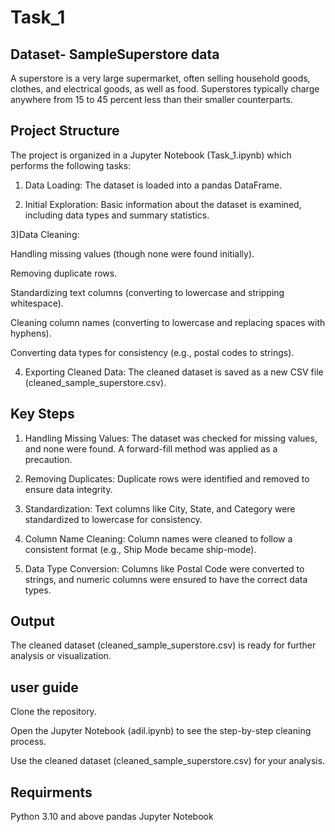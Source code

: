 # Task_1 
## Dataset- SampleSuperstore data

A superstore is a very large supermarket, often selling household goods, clothes, and electrical goods, as well as food. Superstores typically charge anywhere from 15 to 45 percent less than their smaller counterparts.

## Project Structure
The project is organized in a Jupyter Notebook (Task_1.ipynb) which performs the following tasks:

1) Data Loading: The dataset is loaded into a pandas DataFrame.

2) Initial Exploration: Basic information about the dataset is examined, including data types and summary statistics.

3)Data Cleaning:

Handling missing values (though none were found initially).

Removing duplicate rows.

Standardizing text columns (converting to lowercase and stripping whitespace).

Cleaning column names (converting to lowercase and replacing spaces with hyphens).

Converting data types for consistency (e.g., postal codes to strings).

4) Exporting Cleaned Data: The cleaned dataset is saved as a new CSV file (cleaned_sample_superstore.csv).

## Key Steps
1) Handling Missing Values: The dataset was checked for missing values, and none were found. A forward-fill method was applied as a precaution.

2) Removing Duplicates: Duplicate rows were identified and removed to ensure data integrity.

3) Standardization: Text columns like City, State, and Category were standardized to lowercase for consistency.

4) Column Name Cleaning: Column names were cleaned to follow a consistent format (e.g., Ship Mode became ship-mode).

5) Data Type Conversion: Columns like Postal Code were converted to strings, and numeric columns were ensured to have the correct data types.

## Output
The cleaned dataset (cleaned_sample_superstore.csv) is ready for further analysis or visualization.

## user guide
Clone the repository.

Open the Jupyter Notebook (adil.ipynb) to see the step-by-step cleaning process.

Use the cleaned dataset (cleaned_sample_superstore.csv) for your analysis.

## Requirments
Python 3.10 and above
pandas
Jupyter Notebook
